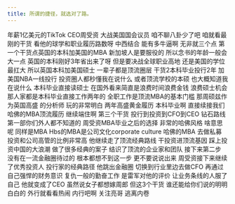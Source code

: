 ```yaml
---
title: 所谓的捷径，就选对了路。
---
```

年薪1亿美元的TikTok CEO周受资
大战美国国会议员
咱不聊八卦少了吧
咱就看最刚的干货
看他的球学和职业履历路数呀
中西结合
能有多牛逼啊
无非就三个点
第一个干货点英国的本科加美国的MBA
新加坡人是要服役的
所以念书的年龄一般会大一点
英国的本科刚好3年省出来了呀
但是要决战全球职业高地
还是美国的学位最扛大
所以英国本科加美国硕士
一辈子都是顶流圈层
干货2本科毕业投行2年
加美国NBA一线投行
投资圈人都秒懂我在说什么
或者顶流学校的本硕
也大概知道我在说什么
本科毕业直接读硕士
在国外看来简直是浪费时间浪费金钱
浪费硕士机会
那人家都是本科毕业直接工作两年的
全职工作是顶流MBA的基本门槛
那周硕兹作为英国高盛
的分析师
玩的非常明白
两年高盛黄金履历
本科毕业啊
直接续接我们哈佛的MBA顶流履历
继续端住啊
第三个干货
投行到投资到CFO到CEO
钻石路线
第一部你们外人都不知道的
周受资MBA毕业之后的选择
非常的哈佛风格
啥意思呢
同样是MBA
Hbs的MBA是公司文化corporate culture
哈佛的MBA
去做私募
投资和公司高管的比例非常高
他继续走了顶流经典路线
干投资进顶流基因
踩上投资中国的大浪潮
做了很多经典的案子
结识了顶流的企业家和团队
接下来第二步
没有在一流金融圈待过的
根本都想不到这一步
更不要说说出来
周受资接下来继续了优秀投资人
投行家的经典路径
他跳出金融圈
切换到行业里边去做CFO
再通过自己强悍的财务意识
复仇一般的勤奋工作
是雷军对他的评价
让业务条线的人服了自己
他就变成了CEO
虽然说女子都想嫁周郎
但这3个干货
谁还能给你们说的明明白白的
外行就看看热闹
内行吧啊
关注亮哥
逃离内卷
